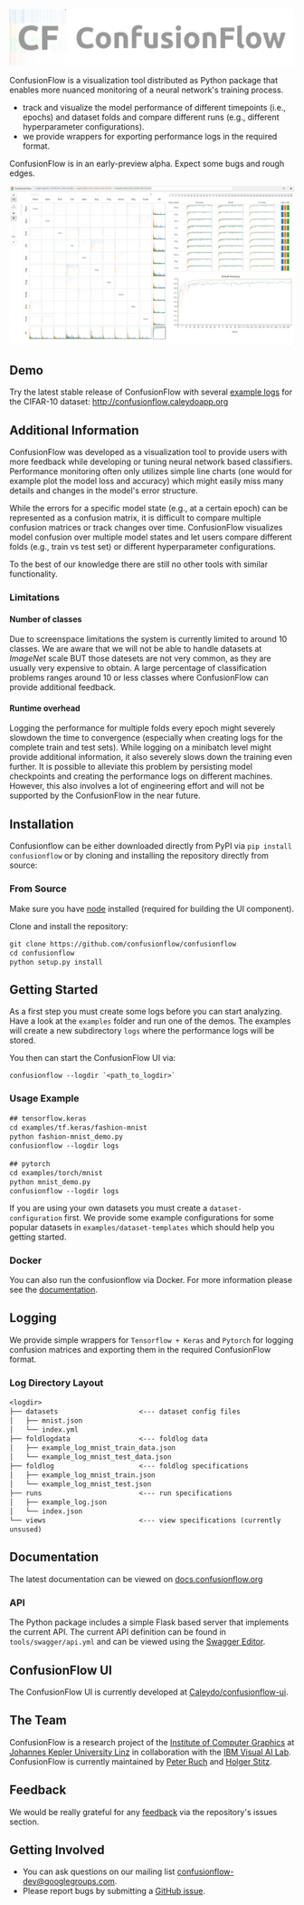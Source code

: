 ![ConfusionFlow Banner](https://github.com/confusionflow/confusionflow/blob/master/docs/_static/img/confusionflow-banner.png)

ConfusionFlow is a visualization tool distributed as Python package that enables more nuanced monitoring of a neural network's training process.
- track and visualize the model performance of different timepoints (i.e., epochs) and dataset folds and compare different runs (e.g., different hyperparameter configurations).
- we provide wrappers for exporting performance logs in the required format.

ConfusionFlow is in an early-preview alpha. Expect some bugs and rough edges.

![ConfusionFlow Teaser](https://github.com/confusionflow/confusionflow/blob/master/docs/_static/img/confusionflow-teaser.png)

## Demo

Try the latest stable release of ConfusionFlow with several [example logs](http://data.caleydo.org/app_data/confusionflow-example-data.zip) for the CIFAR-10 dataset: http://confusionflow.caleydoapp.org

## Additional Information
ConfusionFlow was developed as a visualization tool to provide users with more feedback while developing or tuning neural network based classifiers. Performance monitoring often only utilizes simple line charts (one would for example plot the model loss and accuracy) which might easily miss many details and changes in the model's error structure.

While the errors for a specific model state (e.g., at a certain epoch) can be represented as a confusion matrix, it is difficult to compare multiple confusion matrices or track changes over time.
ConfusionFlow visualizes model confusion over multiple model states and let users compare different folds (e.g., train vs test set) or different hyperparameter configurations.

To the best of our knowledge there are still no other tools with similar functionality.


### Limitations
#### Number of classes
Due to screenspace limitations the system is currently limited to around 10 classes. We are aware that we will not be able to handle datasets at *ImageNet* scale BUT those datesets are not very common, as they are usually very expensive to obtain. A large percentage of classification problems ranges around 10 or less classes where ConfusionFlow can provide additional feedback.

#### Runtime overhead
Logging the performance for multiple folds every epoch might severely slowdown the time to convergence (especially when creating logs for the complete train and test sets). While logging on a minibatch level might provide additional information, it also severely slows down the training even further. It is possible to alleviate this problem by persisting model checkpoints and creating the performance logs on different machines. However, this also involves a lot of engineering effort and will not be supported by the ConfusionFlow in the near future.

## Installation
Confusionflow can be either downloaded directly from PyPI via `pip install confusionflow` or by cloning and installing the repository directly from source:

### From Source
Make sure you have [node](https://nodejs.org/en/) installed (required for building the UI component).

Clone and install the repository:
```
git clone https://github.com/confusionflow/confusionflow
cd confusionflow
python setup.py install
```

## Getting Started
As a first step you must create some logs before you can start analyzing. Have a look at the `examples` folder and run one of the demos.
The examples will create a new subdirectory `logs` where the performance logs will be stored.

You then can start the ConfusionFlow UI via:
```
confusionflow --logdir `<path_to_logdir>`
```

### Usage Example
```
## tensorflow.keras
cd examples/tf.keras/fashion-mnist
python fashion-mnist_demo.py
confusionflow --logdir logs

## pytorch
cd examples/torch/mnist
python mnist_demo.py
confusionflow --logdir logs
```

If you are using your own datasets you must create a `dataset-configuration` first. We provide some example configurations for some popular datasets in `examples/dataset-templates` which should help you getting started.


### Docker
You can also run the confusionflow via Docker. For more information please see the [documentation](https://docs.confusionflow.org/server.html#docker).


## Logging
We provide simple wrappers for `Tensorflow + Keras` and `Pytorch` for logging confusion matrices and exporting them in the required ConfusionFlow format.


### Log Directory Layout
```
<logdir>
├── datasets                    <--- dataset config files
│   ├── mnist.json
│   └── index.yml
├── foldlogdata                 <--- foldlog data
│   ├── example_log_mnist_train_data.json
│   └── example_log_mnist_test_data.json
├── foldlog                     <--- foldlog specifications
│   ├── example_log_mnist_train.json
│   └── example_log_mnist_test.json
├── runs                        <--- run specifications
│   ├── example_log.json
│   └── index.json
└── views                       <--- view specifications (currently unsused)
```


## Documentation
The latest documentation can be viewed on [docs.confusionflow.org](https://docs.confusionflow.org)


### API
The Python package includes a simple Flask based server that implements the current API.
The current API definition can be found in `tools/swagger/api.yml` and can be viewed using the [Swagger Editor](https://editor.swagger.io/).


## ConfusionFlow UI

The ConfusionFlow UI is currently developed at [Caleydo/confusionflow-ui](https://github.com/Caleydo/confusionflow-ui).


## The Team
ConfusionFlow is a research project of the [Institute of Computer Graphics](https://www.jku.at/cg) at [Johannes Kepler University Linz](https://www.jku.at/) in collaboration with the [IBM Visual AI Lab](https://researcher.watson.ibm.com/researcher/view_group.php?id=5948).
ConfusionFlow is currently maintained by [Peter Ruch](https://github.com/gfrogat) and [Holger Stitz](https://github.com/thinkh).

## Feedback
We would be really grateful for any [feedback](https://github.com/confusionflow/confusionflow/issues/new?template=feedback.md) via the repository's issues section.

## Getting Involved
- You can ask questions on our mailing list [confusionflow-dev@googlegroups.com](https://groups.google.com/forum/#!forum/confusionflow-dev).
- Please report bugs by submitting a [GitHub issue](https://github.com/ConfusionFlow/confusionflow/issues/new?template=bug_report.md).
